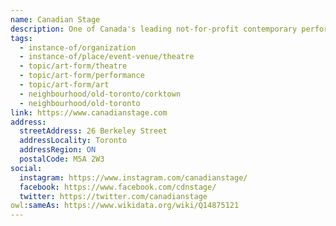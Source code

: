 ```yaml
---
name: Canadian Stage
description: One of Canada's leading not-for-profit contemporary performing arts organizations. Canadian Stage produces, presents, and commissions innovative and vibrant performance work from Canada and around the world. The company is best known for Dream in High Park, Toronto's beloved summer Shakespeare tradition, along with acclaimed productions of new works, Broadway plays, and inventive reinterpretations of classic works.
tags:
  - instance-of/organization
  - instance-of/place/event-venue/theatre
  - topic/art-form/theatre
  - topic/art-form/performance
  - topic/art-form/art
  - neighbourhood/old-toronto/corktown
  - neighbourhood/old-toronto
link: https://www.canadianstage.com
address:
  streetAddress: 26 Berkeley Street
  addressLocality: Toronto
  addressRegion: ON
  postalCode: M5A 2W3
social:
  instagram: https://www.instagram.com/canadianstage/
  facebook: https://www.facebook.com/cdnstage/
  twitter: https://twitter.com/canadianstage
owl:sameAs: https://www.wikidata.org/wiki/Q14875121
---
```

